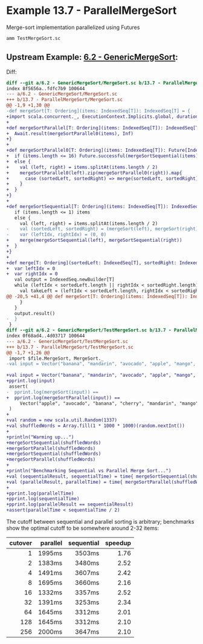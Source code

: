 # Example 13.7 - ParallelMergeSort
Merge-sort implementation parallelized using Futures

```bash
amm TestMergeSort.sc
```

## Upstream Example: [6.2 - GenericMergeSort](https://github.com/handsonscala/handsonscala/tree/v1/examples/6.2%20-%20GenericMergeSort):
Diff:
```diff
diff --git a/6.2 - GenericMergeSort/MergeSort.sc b/13.7 - ParallelMergeSort/MergeSort.sc
index 8f5656a..fdfc7b9 100644
--- a/6.2 - GenericMergeSort/MergeSort.sc	
+++ b/13.7 - ParallelMergeSort/MergeSort.sc	
@@ -1,9 +1,30 @@
-def mergeSort[T: Ordering](items: IndexedSeq[T]): IndexedSeq[T] = {
+import scala.concurrent._, ExecutionContext.Implicits.global, duration.Duration.Inf
+
+def mergeSortParallel[T: Ordering](items: IndexedSeq[T]): IndexedSeq[T] = {
+  Await.result(mergeSortParallel0(items), Inf)
+}
+
+def mergeSortParallel0[T: Ordering](items: IndexedSeq[T]): Future[IndexedSeq[T]] = {
+  if (items.length <= 16) Future.successful(mergeSortSequential(items))
+  else {
+    val (left, right) = items.splitAt(items.length / 2)
+    mergeSortParallel0(left).zip(mergeSortParallel0(right)).map{
+      case (sortedLeft, sortedRight) => merge(sortedLeft, sortedRight)
+    }
+  }
+}
+
+def mergeSortSequential[T: Ordering](items: IndexedSeq[T]): IndexedSeq[T] = {
   if (items.length <= 1) items
   else {
     val (left, right) = items.splitAt(items.length / 2)
-    val (sortedLeft, sortedRight) = (mergeSort(left), mergeSort(right))
-    var (leftIdx, rightIdx) = (0, 0)
+    merge(mergeSortSequential(left), mergeSortSequential(right))
+  }
+}
+
+def merge[T: Ordering](sortedLeft: IndexedSeq[T], sortedRight: IndexedSeq[T]) = {
+  var leftIdx = 0
+  var rightIdx = 0
   val output = IndexedSeq.newBuilder[T]
   while (leftIdx < sortedLeft.length || rightIdx < sortedRight.length) {
     val takeLeft = (leftIdx < sortedLeft.length, rightIdx < sortedRight.length) match {
@@ -20,5 +41,4 @@ def mergeSort[T: Ordering](items: IndexedSeq[T]): IndexedSeq[T] = {
     }
   }
   output.result()
-  }
 }
diff --git a/6.2 - GenericMergeSort/TestMergeSort.sc b/13.7 - ParallelMergeSort/TestMergeSort.sc
index 0f68ad4..4d03717 100644
--- a/6.2 - GenericMergeSort/TestMergeSort.sc	
+++ b/13.7 - ParallelMergeSort/TestMergeSort.sc	
@@ -1,7 +1,26 @@
 import $file.MergeSort, MergeSort._
-val input = Vector("banana", "mandarin", "avocado", "apple", "mango", "cherry", "mangosteen")
 
+val input = Vector("banana", "mandarin", "avocado", "apple", "mango", "cherry", "mangosteen")
+pprint.log(input)
 assert(
-  pprint.log(mergeSort(input)) ==
+  pprint.log(mergeSortParallel(input)) ==
     Vector("apple", "avocado", "banana", "cherry", "mandarin", "mango", "mangosteen")
 )
+
+val random = new scala.util.Random(1337)
+val shuffledWords = Array.fill(1 * 1000 * 1000)(random.nextInt())
+
+println("Warming up...")
+mergeSortSequential(shuffledWords)
+mergeSortParallel(shuffledWords)
+mergeSortSequential(shuffledWords)
+mergeSortParallel(shuffledWords)
+
+println("Benchmarking Sequential vs Parallel Merge Sort...")
+val (sequentialResult, sequentialTime) = time{ mergeSortSequential(shuffledWords) }
+val (parallelResult, parallelTime) = time{ mergeSortParallel(shuffledWords) }
+
+pprint.log(parallelTime)
+pprint.log(sequentialTime)
+pprint.log(parallelResult == sequentialResult)
+assert(parallelTime < sequentialTime / 2)
```

The cutoff between sequential and parallel sorting is arbitrary; benchmarks show
the optimal cutoff to be somewhere around 2-32 items:

| cutover | parallel     | sequential   | speedup |
|--------:|-------------:|-------------:|--------:|
| 1       |       1995ms |       3503ms | 1.76    |
| 2       |       1383ms |       3480ms | 2.52    |
| 4       |       1491ms |       3607ms | 2.42    |
| 8       |       1695ms |       3660ms | 2.16    |
| 16      |       1332ms |       3357ms | 2.52    |
| 32      |       1391ms |       3253ms | 2.34    |
| 64      |       1645ms |       3312ms | 2.01    |
| 128     |       1645ms |       3312ms | 2.10    |
| 256     |       2000ms |       3647ms | 2.10    |
